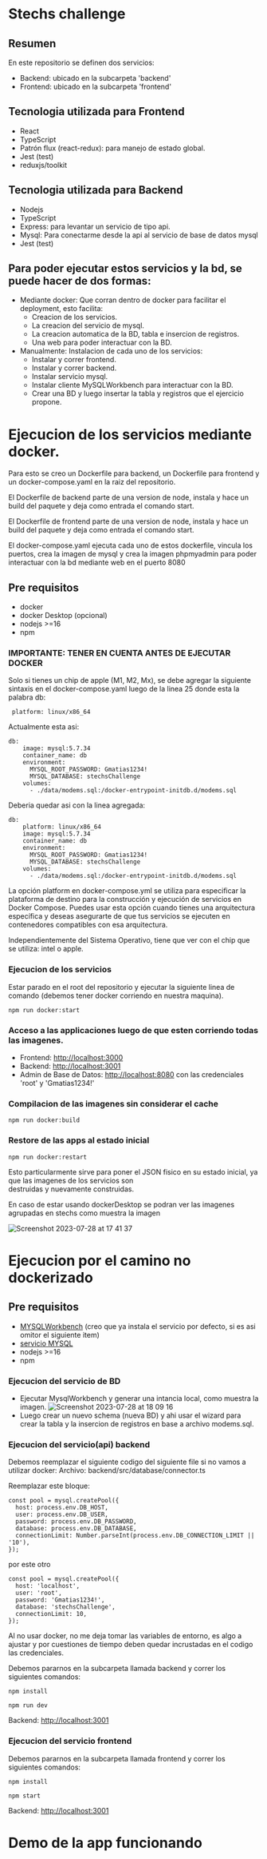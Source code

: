 # Stechs challenge

## Resumen

En este repositorio se definen dos servicios:
  - Backend: ubicado en la subcarpeta 'backend'
  - Frontend: ubicado en la subcarpeta 'frontend'

## Tecnologia utilizada para Frontend
- React
- TypeScript
- Patrón flux (react-redux): para manejo de estado global.
- Jest (test)
- reduxjs/toolkit

## Tecnologia utilizada para Backend
- Nodejs
- TypeScript
- Express: para levantar un servicio de tipo api.
- Mysql: Para conectarme desde la api al servicio de base de datos mysql
- Jest (test)

## Para poder ejecutar estos servicios y la bd, se puede hacer de dos formas:
  - Mediante docker: Que corran dentro de docker para facilitar el deployment, esto facilita:
    - Creacion de los servicios.
    - La creacion del servicio de mysql.
    - La creacion automatica de la BD, tabla e insercion de registros.
    - Una web para poder interactuar con la BD.
  - Manualmente: Instalacion de cada uno de los servicios:
    - Instalar y correr frontend.
    - Instalar y correr backend.
    - Instalar servicio mysql.
    - Instalar cliente MySQLWorkbench para interactuar con la BD.
    - Crear una BD y luego insertar la tabla y registros que el ejercicio propone.

# Ejecucion de los servicios mediante docker.

Para esto se creo un Dockerfile para backend, un Dockerfile para frontend y un docker-compose.yaml en la raiz del repositorio.

El Dockerfile de backend parte de una version de node, instala y hace un build del paquete y deja como entrada el comando start.

El Dockerfile de frontend parte de una version de node, instala y hace un build del paquete y deja como entrada el comando start.

El docker-compose.yaml ejecuta cada uno de estos dockerfile, vincula los puertos, crea la imagen de mysql y crea la imagen phpmyadmin para poder interactuar con la bd mediante web en el puerto 8080


## Pre requisitos
 - docker
 - docker Desktop (opcional)
 - nodejs >=16
 - npm

### IMPORTANTE: TENER EN CUENTA ANTES DE EJECUTAR DOCKER

Solo si tienes un chip de apple (M1, M2, Mx), se debe agregar la siguiente sintaxis en el docker-compose.yaml luego de la linea 25 donde esta la palabra db: 
```
 platform: linux/x86_64
 ```

Actualmente esta asi:
```
db:
    image: mysql:5.7.34
    container_name: db
    environment:
      MYSQL_ROOT_PASSWORD: Gmatias1234!
      MYSQL_DATABASE: stechsChallenge
    volumes:
      - ./data/modems.sql:/docker-entrypoint-initdb.d/modems.sql
 ```
Deberia quedar asi con la linea agregada:
```
db:
    platform: linux/x86_64
    image: mysql:5.7.34
    container_name: db
    environment:
      MYSQL_ROOT_PASSWORD: Gmatias1234!
      MYSQL_DATABASE: stechsChallenge
    volumes:
      - ./data/modems.sql:/docker-entrypoint-initdb.d/modems.sql
 ```

La opción platform en docker-compose.yml se utiliza para especificar la plataforma de destino para la construcción y ejecución de servicios en Docker Compose. Puedes usar esta opción cuando tienes una arquitectura específica y deseas asegurarte de que tus servicios se ejecuten en contenedores compatibles con esa arquitectura.

Independientemente del Sistema Operativo, tiene que ver con el chip que se utiliza: intel o apple.


### Ejecucion de los servicios

Estar parado en el root del repositorio y ejecutar la siguiente linea de comando (debemos tener docker corriendo en nuestra maquina).

```
npm run docker:start
```


### Acceso a las applicaciones luego de que esten corriendo todas las imagenes.
  - Frontend: [http://localhost:3000](http://localhost:3000)
  - Backend: [http://localhost:3001](http://localhost:3001)
  - Admin de Base de Datos: [http://localhost:8080](http://localhost:8080) con las credenciales 'root' y 'Gmatias1234!'


### Compilacion de las imagenes sin considerar el cache
```
npm run docker:build
```

### Restore de las apps al estado inicial

```
npm run docker:restart
```
  
Esto particularmente sirve para poner el JSON fisico en su estado inicial, ya que las imagenes de los servicios son       
destruidas y nuevamente construidas.

En caso de estar usando dockerDesktop se podran ver las imagenes agrupadas en stechs como muestra la imagen
  
![Screenshot 2023-07-28 at 17 41 37](https://github.com/gastonrd7/stechs-challenge-react-node-mysql-docker/assets/12037109/5fbcaac8-a5f2-4a77-af23-0b02279d81c1)

# Ejecucion por el camino no dockerizado

## Pre requisitos
 - [MYSQLWorkbench](https://dev.mysql.com/downloads/workbench/) (creo que ya instala el servicio por defecto, si es asi omitor el siguiente item)
 - [servicio MYSQL](https://dev.mysql.com/downloads/mysql/)
 - nodejs >=16
 - npm

### Ejecucion del servicio de BD

  - Ejecutar MysqlWorkbench y generar una intancia local, como muestra la imagen.
![Screenshot 2023-07-28 at 18 09 16](https://github.com/gastonrd7/stechs-challenge-react-node-mysql-docker/assets/12037109/35084ad5-ddac-4af9-a561-db4da098f7f2)
  - Luego crear un nuevo schema (nueva BD) y ahi usar el wizard para crear la tabla y la insercion de registros en base a archivo modems.sql.

### Ejecucion del servicio(api) backend

Debemos reemplazar el siguiente codigo del siguiente file si no vamos a utilizar docker:
Archivo: backend/src/database/connector.ts

Reemplazar este bloque:
```
const pool = mysql.createPool({
  host: process.env.DB_HOST,
  user: process.env.DB_USER,
  password: process.env.DB_PASSWORD,
  database: process.env.DB_DATABASE,
  connectionLimit: Number.parseInt(process.env.DB_CONNECTION_LIMIT || '10'),
});
```

por este otro
```
const pool = mysql.createPool({
  host: 'localhost',
  user: 'root',
  password: 'Gmatias1234!',
  database: 'stechsChallenge',
  connectionLimit: 10,
});
```
Al no usar docker, no me deja tomar las variables de entorno, es algo a ajustar y por cuestiones de tiempo deben quedar incrustadas en el codigo las credenciales.


Debemos pararnos en la subcarpeta llamada backend y correr los siguientes comandos:

```
npm install
```
```
npm run dev
```
Backend: [http://localhost:3001](http://localhost:3001)

### Ejecucion del servicio frontend

Debemos pararnos en la subcarpeta llamada frontend y correr los siguientes comandos:

```
npm install
```
```
npm start
```
Backend: [http://localhost:3001](http://localhost:3000)

# Demo de la app funcionando


